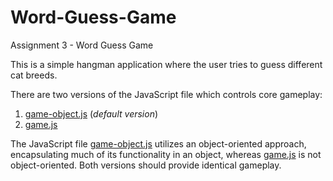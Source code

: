 # Word-Guess-Game
Assignment 3 - Word Guess Game

This is a simple hangman application where the user tries to guess different cat breeds.  

There are two versions of the JavaScript file which controls core gameplay:

1. [game-object.js](assets/javascript/game-object.js) (*default version*)
1. [game.js](assets/javascript/game.js)

The JavaScript file [game-object.js](assets/javascript/game-object.js) utilizes an object-oriented approach, encapsulating much of its functionality in an object, whereas [game.js](assets/javascript/game.js) is not object-oriented.  Both versions should provide identical gameplay.